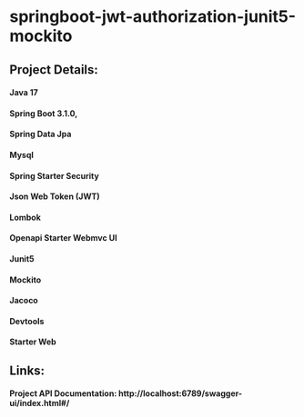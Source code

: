 
# springboot-jwt-authorization-junit5-mockito

## Project Details:

#### Java 17
#### Spring Boot 3.1.0,
#### Spring Data Jpa
#### Mysql
#### Spring Starter Security
#### Json Web Token (JWT)
#### Lombok
#### Openapi Starter Webmvc UI
#### Junit5
#### Mockito
#### Jacoco
#### Devtools
#### Starter Web


## Links:

#### Project API Documentation: http://localhost:6789/swagger-ui/index.html#/
